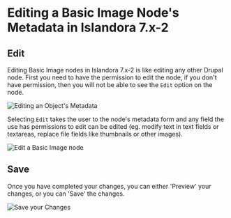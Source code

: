 # Editing a Basic Image Node's Metadata in Islandora 7.x-2

## Edit
Editing Basic Image nodes in Islandora 7.x-2 is like editing any other Drupal node. First you need to have the permission to edit the node, if you don't have permission, then you will not be able to see the `Edit` option on the node. 

![Editing an Object's Metadata](https://lh3.googleusercontent.com/GFSP38y4uOAiPGj43CX3pJLQmaidbPFWd8rR4ngqKm4=s700 "Editing an Object's Metadata")

Selecting `Edit` takes the user to the node's metadata form and any field the use has permissions to edit can be edited (eg. modify text in text fields or textareas, replace file fields like thumbnails or other images).

![Edit a Basic Image node](https://lh3.googleusercontent.com/-6atB-osL32o/VkD_PFTmUuI/AAAAAAAAAWw/Htq9ojSd6ec/s700/object-editing-2.png "Edit a Basic Image node")

## Save
Once you have completed your changes, you can either 'Preview' your changes, or you can 'Save' the changes.

![Save your Changes](https://lh3.googleusercontent.com/-0RUDoB6FYp0/VkEAs-IITpI/AAAAAAAAAW8/ch0BEfRvrNY/s700/object-editing-3.png "Save your Changes") 


